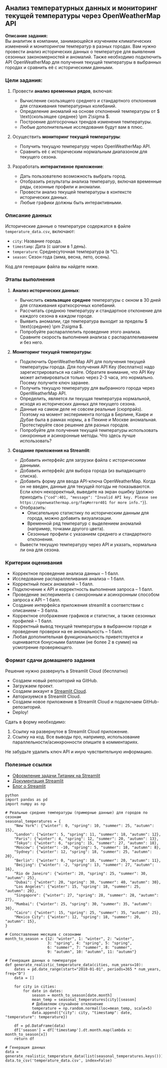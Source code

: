 ## Анализ температурных данных и мониторинг текущей температуры через OpenWeatherMap API

**Описание задания:**  
Вы аналитик в компании, занимающейся изучением климатических изменений и мониторингом температур в разных городах. Вам нужно провести анализ исторических данных о температуре для выявления сезонных закономерностей и аномалий. Также необходимо подключить API OpenWeatherMap для получения текущей температуры в выбранных городах и сравнить её с историческими данными.


### Цели задания:
1. Провести **анализ временных рядов**, включая:
   - Вычисление скользящего среднего и стандартного отклонения для сглаживания температурных колебаний.
   - Определение аномалий на основе отклонений температуры от $ \text{скользящее среднее} \pm 2\sigma $.
   - Построение долгосрочных трендов изменения температуры.
   - Любые дополнительные исследования будут вам в плюс.

2. Осуществить **мониторинг текущей температуры**:
   - Получить текущую температуру через OpenWeatherMap API.
   - Сравнить её с историческим нормальным диапазоном для текущего сезона.

3. Разработать **интерактивное приложение**:
   - Дать пользователю возможность выбрать город.
   - Отобразить результаты анализа температур, включая временные ряды, сезонные профили и аномалии.
   - Провести анализ текущей температуры в контексте исторических данных.
   - Любые графики должны быть интерактивными.


### Описание данных
Исторические данные о температуре содержатся в файле `temperature_data.csv`, включают:
  - `city`: Название города.
  - `timestamp`: Дата (с шагом в 1 день).
  - `temperature`: Среднесуточная температура (в °C).
  - `season`: Сезон года (зима, весна, лето, осень).

Код для генерации файла вы найдете ниже.

### Этапы выполнения

1. **Анализ исторических данных**:
   - Вычислить **скользящее среднее** температуры с окном в 30 дней для сглаживания краткосрочных колебаний.
   - Рассчитать среднюю температуру и стандартное отклонение для каждого сезона в каждом городе.
   - Выявить аномалии, где температура выходит за пределы $ \text{среднее} \pm 2\sigma $.
   - Попробуйте распараллелить проведение этого анализа. Сравните скорость выполнения анализа с распараллеливанием и без него.

2. **Мониторинг текущей температуры**:
   - Подключить OpenWeatherMap API для получения текущей температуры города. Для получения API Key (бесплатно) надо зарегистрироваться на сайте. Обратите внимание, что API Key может активироваться только через 2-3 часа, это нормально. Посему получите ключ заранее.
   - Получить текущую температуру для выбранного города через OpenWeatherMap API.
   - Определить, является ли текущая температура нормальной, исходя из исторических данных для текущего сезона.
   - Данные на самом деле не совсем реальные (сюрпрайз). Поэтому на момент эксперимента погода в Берлине, Каире и Дубае была в рамках нормы, а в Пекине и Москве аномальная. Протестируйте свое решение для разных городов.
   - Попробуйте для получения текущей температуры использовать синхронные и асинхронные методы. Что здесь лучше использовать?

3. **Создание приложения на Streamlit**:
   - Добавить интерфейс для загрузки файла с историческими данными.
   - Добавить интерфейс для выбора города (из выпадающего списка).
   - Добавить форму для ввода API-ключа OpenWeatherMap. Когда он не введен, данные для текущей погоды не показываются. Если ключ некорректный, выведите на экран ошибку (должно приходить `{"cod":401, "message": "Invalid API key. Please see https://openweathermap.org/faq#error401 for more info."}`).
   - Отобразить:
     - Описательную статистику по историческим данным для города, можно добавить визуализации.
     - Временной ряд температур с выделением аномалий (например, точками другого цвета).
     - Сезонные профили с указанием среднего и стандартного отклонения.
   - Вывести текущую температуру через API и указать, нормальна ли она для сезона.

### Критерии оценивания

- Корректное проведение анализа данных – 1 балл.
- Исследование распараллеливания анализа – 1 балл.
- Корректный поиск аномалий – 1 балл.
- Подключение к API и корректность выполнения запроса – 1 балл.
- Проведение эксперимента с синхронным и асинхронным способом запроса к API – 1 балл.
- Создание интерфейса приложения streamlit в соответствии с описанием – 3 балла.
- Корректное отображение графиков и статистик, а также сезонных профилей – 1 балл.
- Корректный вывод текущей температуры в выбранном городе и проведение проверки на ее аномальность – 1 балл.
- Любая дополнительная функциональность приветствуется и оценивается бонусными баллами (не более 2 в сумме) на усмотрение проверяющего.

### Формат сдачи домашнего задания

Решение нужно развернуть в Streamlit Cloud (бесплатно)

*   Создаем новый репозиторий на GitHub.  
*   Загружаем проект.
*   Создаем аккаунт в [Streamlit Cloud](https://streamlit.io/cloud).
*   Авторизуемся в Streamlit Cloud.
*   Создаем новое приложение в Streamlit Cloud и подключаем GitHub-репозиторий.
*   Deploy!

Сдать в форму необходимо:
1. Ссылку на развернутое в Streamlit Cloud приложение.
2. Ссылку на код. Все выводы про, например, использование параллельности/асинхронности опишите в комментариях.

Не забудьте удалить ключ API и иную чувствительную информацию.

### Полезные ссылки
*   [Оформление задачи Титаник на Streamlit](https://github.com/evgpat/streamlit_demo)
*   [Документация Streamlit](https://docs.streamlit.io/)
*   [Блог о Streamlit](https://blog.streamlit.io/)

```
python
import pandas as pd
import numpy as np

# Реальные средние температуры (примерные данные) для городов по сезонам
seasonal_temperatures = {
    "New York": {"winter": 0, "spring": 10, "summer": 25, "autumn": 15},
    "London": {"winter": 5, "spring": 11, "summer": 18, "autumn": 12},
    "Paris": {"winter": 4, "spring": 12, "summer": 20, "autumn": 13},
    "Tokyo": {"winter": 6, "spring": 15, "summer": 27, "autumn": 18},
    "Moscow": {"winter": -10, "spring": 5, "summer": 18, "autumn": 8},
    "Sydney": {"winter": 12, "spring": 18, "summer": 25, "autumn": 20},
    "Berlin": {"winter": 0, "spring": 10, "summer": 20, "autumn": 11},
    "Beijing": {"winter": -2, "spring": 13, "summer": 27, "autumn": 16},
    "Rio de Janeiro": {"winter": 20, "spring": 25, "summer": 30, "autumn": 25},
    "Dubai": {"winter": 20, "spring": 30, "summer": 40, "autumn": 30},
    "Los Angeles": {"winter": 15, "spring": 18, "summer": 25, "autumn": 20},
    "Singapore": {"winter": 27, "spring": 28, "summer": 28, "autumn": 27},
    "Mumbai": {"winter": 25, "spring": 30, "summer": 35, "autumn": 30},
    "Cairo": {"winter": 15, "spring": 25, "summer": 35, "autumn": 25},
    "Mexico City": {"winter": 12, "spring": 18, "summer": 20, "autumn": 15},
}

# Сопоставление месяцев с сезонами
month_to_season = {12: "winter", 1: "winter", 2: "winter",
                   3: "spring", 4: "spring", 5: "spring",
                   6: "summer", 7: "summer", 8: "summer",
                   9: "autumn", 10: "autumn", 11: "autumn"}

# Генерация данных о температуре
def generate_realistic_temperature_data(cities, num_years=10):
    dates = pd.date_range(start="2010-01-01", periods=365 * num_years, freq="D")
    data = []

    for city in cities:
        for date in dates:
            season = month_to_season[date.month]
            mean_temp = seasonal_temperatures[city][season]
            # Добавляем случайное отклонение
            temperature = np.random.normal(loc=mean_temp, scale=5)
            data.append({"city": city, "timestamp": date, "temperature": temperature})

    df = pd.DataFrame(data)
    df['season'] = df['timestamp'].dt.month.map(lambda x: month_to_season[x])
    return df

# Генерация данных
data = generate_realistic_temperature_data(list(seasonal_temperatures.keys()))
data.to_csv('temperature_data.csv', index=False)


```